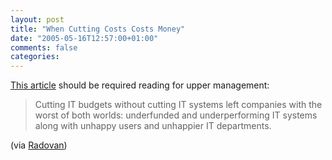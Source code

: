 ```yaml
---
layout: post
title: "When Cutting Costs Costs Money"
date: "2005-05-16T12:57:00+01:00"
comments: false
categories: 
---
```


<p><a href="http://www.cio.com/archive/011505/cost_control.html">This article</a> should be required reading for upper management:</p>

<blockquote>
<p>Cutting IT budgets without cutting IT systems left companies with the worst of both worlds: underfunded and underperforming IT systems along with unhappy users and unhappier IT departments. </p>
</blockquote>

<p>(via <a href="http://radovanjanecek.net/blog/archives/000241.html">Radovan</a>)</p>


